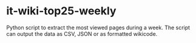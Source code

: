 # it-wiki-top25-weekly
Python script to extract the most viewed pages during a week. The script can output the data as CSV, JSON or as formatted wikicode.
